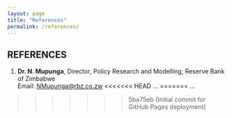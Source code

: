 ```yaml
---
layout: page
title: "References"
permalink: /references/
---
```


## REFERENCES

1. **Dr. N. Mupunga**, Director, Policy Research and Modelling, Reserve Bank of Zimbabwe  
   Email: NMupunga@rbz.co.zw 
<<<<<<< HEAD
...
=======
...
>>>>>>> 5ba75eb (Initial commit for GitHub Pages deployment)
